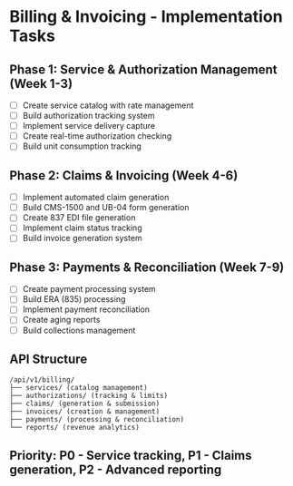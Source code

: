 # Billing & Invoicing - Implementation Tasks

## Phase 1: Service & Authorization Management (Week 1-3)
- [ ] Create service catalog with rate management
- [ ] Build authorization tracking system
- [ ] Implement service delivery capture
- [ ] Create real-time authorization checking
- [ ] Build unit consumption tracking

## Phase 2: Claims & Invoicing (Week 4-6)
- [ ] Implement automated claim generation
- [ ] Build CMS-1500 and UB-04 form generation
- [ ] Create 837 EDI file generation
- [ ] Implement claim status tracking
- [ ] Build invoice generation system

## Phase 3: Payments & Reconciliation (Week 7-9)
- [ ] Create payment processing system
- [ ] Build ERA (835) processing
- [ ] Implement payment reconciliation
- [ ] Create aging reports
- [ ] Build collections management

## API Structure
```
/api/v1/billing/
├── services/ (catalog management)
├── authorizations/ (tracking & limits)
├── claims/ (generation & submission)
├── invoices/ (creation & management)
├── payments/ (processing & reconciliation)
└── reports/ (revenue analytics)
```

## Priority: P0 - Service tracking, P1 - Claims generation, P2 - Advanced reporting